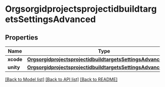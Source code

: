 # OrgsorgidprojectsprojectidbuildtargetsSettingsAdvanced

## Properties
Name | Type | Description | Notes
------------ | ------------- | ------------- | -------------
**xcode** | [**OrgsorgidprojectsprojectidbuildtargetsSettingsAdvancedXcode**](OrgsorgidprojectsprojectidbuildtargetsSettingsAdvancedXcode.md) |  | [optional] 
**unity** | [**OrgsorgidprojectsprojectidbuildtargetsSettingsAdvancedUnity**](OrgsorgidprojectsprojectidbuildtargetsSettingsAdvancedUnity.md) |  | [optional] 

[[Back to Model list]](../README.md#documentation-for-models) [[Back to API list]](../README.md#documentation-for-api-endpoints) [[Back to README]](../README.md)


